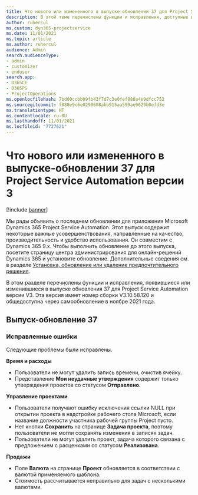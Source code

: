 ```yaml
---
title: Что нового или измененного в выпуске-обновлении 37 для Project Service Automation версии 3
description: В этой теме перечислены функции и исправления, доступные в Microsoft Dynamics 365 Project Service Automation (обновление 37, версия 3).
author: ruhercul
ms.custom: dyn365-projectservice
ms.date: 11/01/2021
ms.topic: article
ms.author: ruhercul
audience: Admin
search.audienceType:
- admin
- customizer
- enduser
search.app:
- D365CE
- D365PS
- ProjectOperations
ms.openlocfilehash: 7bd00ccbb09fb43f7d7c3e0fef888a4e9dfcc752
ms.sourcegitcommit: f888e9c6e0290608abb915aa599ae9629b0efd3e
ms.translationtype: HT
ms.contentlocale: ru-RU
ms.lasthandoff: 11/01/2021
ms.locfileid: "7727621"
---
```

# <a name="whats-new-or-changed-in-project-service-automation-update-release-37-v3"></a>Что нового или измененного в выпуске-обновлении 37 для Project Service Automation версии 3

[!include [banner](../includes/psa-now-project-operations.md)]

Мы рады объявить о последнем обновлении для приложения Microsoft Dynamics 365 Project Service Automation. Этот выпуск содержит некоторые важные усовершенствования, направленные на качество, производительность и удобство использования. Он совместим с Dynamics 365 9.x. Чтобы выполнить обновление до этого выпуска, посетите страницу центра администрирования для онлайн-решений Dynamics 365 и установите обновление. Дополнительные сведения см. в разделе [Установка, обновление или удаление предпочтительного решения](/power-platform/admin/install-remove-preferred-solution).

В этом разделе перечислены функции и исправления, появившиеся или изменившиеся в выпуске обновления 37 для Project Service Automation версии V3. Эта версия имеет номер сборки V3.10.58.120 и общедоступна через самообновление в ноябре 2021 года.

## <a name="update-release-37"></a>Выпуск-обновление 37

### <a name="bug-fixes"></a>Исправленные ошибки

Следующие проблемы были исправлены.

**Время и расходы**
- Пользователи не могут удалить запись времени, очистив ячейку.
- Представление **Мои неудачные утверждения** содержит только утверждения проектов со статусом **Отправлено**.

**Управление проектами**
- Пользователи получают ошибку исключения ссылки NULL при открытии проекта в надстройке рабочего стола Microsoft, если название должности участника рабочей группы Project пусто.
- Нет кнопки **Сохранить** на странице **Задача проекта**, поэтому пользователи не могли сохранять изменения в записях задач.
- Пользователи не могут удалить проект, задача которого связана с предложением с расценками со статусом **Реализована**.

**Продажи**
- Поле **Валюта** на странице **Проект** обновляется в соответствии с валютой применяемого шаблона.
- Стоимость рассчитывается неправильно для задач с несколькими валютами.
